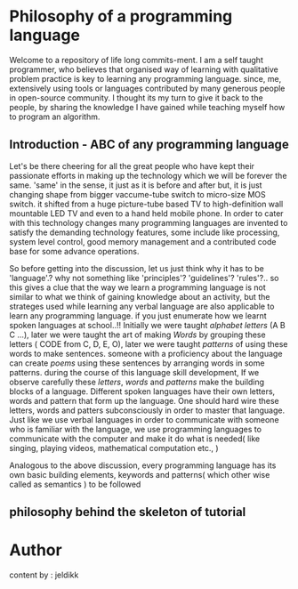 # Philosophy of a programming language

Welcome to a repository of life long commits-ment. I am a self taught programmer, who believes that organised way of learning with qualitative problem practice is key to learning any programming language. since, me, extensively using tools or languages contributed by many generous people in open-source community. I thought its my turn to give it back to the people, by sharing the knowledge I have gained while teaching myself how to program an algorithm.

## Introduction - ABC of any programming language

Let's be there cheering for all the great people who have kept their passionate efforts in making up the technology which we will be forever the same. 'same' in the sense, it just as it is before and after but, it is just changing shape from bigger vaccume-tube switch to micro-size MOS switch. it shifted from a huge picture-tube based TV to high-definition wall mountable LED TV and even to a hand held mobile phone. In order to cater with this technology changes many programming languages are invented to satisfy the demanding technology features, some include like processing, system level control, good memory management and a contributed code base for some advance operations.

So before getting into the discussion, let us just think why it has to be 'language'.? why not something like 'principles'? 'guidelines'? 'rules'?.. so this gives a clue that the way we learn a programming language is not similar to what we think of gaining knowledge about an activity, but the strateges used while learning any verbal language are also applicable to learn any programming language. if you just enumerate how we learnt spoken languages at school..!! Initially we were taught _alphabet letters_ (A B C ...), later we were taught the art of making _Words_ by grouping these letters ( CODE from C, D, E, O), later we were taught _patterns_ of using these words to make sentences. someone with a proficiency about the language can create  _poems_ using these sentences by arranging words in some patterns. during the course of this language skill development, If we observe carefully these _letters_, _words_ and _patterns_ make the building blocks of a language. Different spoken languages have their own letters, words and pattern that form up the language. One should hard wire these letters, words and patters subconsciously in order to master that language. Just like we use verbal languages in order to communicate with someone who is familiar with the language, we use programming languages to communicate with the computer and make it do what is needed( like singing, playing videos, mathematical computation etc., ) 

Analogous to the above discussion, every programming language has its own basic building elements, keywords and patterns( which other wise called as semantics ) to be followed

## philosophy behind the skeleton of tutorial



# Author

content by : jeldikk

